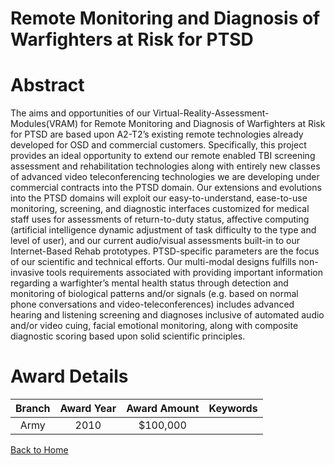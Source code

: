 
Remote Monitoring and Diagnosis of Warfighters at Risk for PTSD
===============================================================

# Abstract


The aims and opportunities of our Virtual-Reality-Assessment-Modules(VRAM) for Remote Monitoring and Diagnosis of Warfighters at Risk for PTSD are based upon A2-T2’s existing remote technologies already developed for OSD and commercial customers.  Specifically, this project provides an ideal opportunity to extend our remote enabled TBI screening assessment and rehabilitation technologies along with entirely new classes of advanced video teleconferencing technologies we are developing under commercial contracts into the PTSD domain. Our extensions and evolutions into the PTSD domains will exploit our easy-to-understand, ease-to-use monitoring, screening, and diagnostic interfaces customized for medical staff uses for assessments of return-to-duty status, affective computing (artificial intelligence dynamic adjustment of task difficulty to the type and level of user), and our current audio/visual assessments built-in to our Internet-Based Rehab prototypes. PTSD-specific parameters are the focus of our scientific and technical efforts. Our multi-modal designs fulfills non-invasive tools requirements associated with providing important information regarding a warfighter’s mental health status through detection and monitoring of biological patterns and/or signals (e.g. based on normal phone conversations and video-teleconferences) includes advanced hearing and listening screening and diagnoses inclusive of automated audio and/or video cuing, facial emotional monitoring, along with composite diagnostic scoring based upon solid scientific principles.  

# Award Details

|Branch|Award Year|Award Amount|Keywords|
| :---: | :---: | :---: | :---: |
|Army|2010|$100,000||
  
  


[Back to Home](https://github.com/chrischow/dod_sbir_awards/JH/#2301)